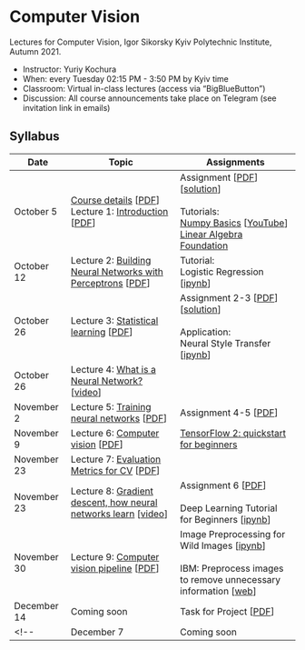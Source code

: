 # Computer Vision 

Lectures for Computer Vision, Igor Sikorsky Kyiv Polytechnic Institute,  Autumn 2021.

- Instructor: Yuriy Kochura
- When: every Tuesday 02:15 PM - 3:50 PM by Kyiv time 
- Classroom:  Virtual in-class lectures (access via “BigBlueButton”)
- Discussion: All course announcements take place on Telegram (see invitation link in emails)


## Syllabus

| Date  | Topic | Assignments |
| --- | --- | --- |
| October 5 | [Course details](https://ykochura.github.io/cv-kpi/?p=course-details.md) [[PDF](https://ykochura.github.io/cv-kpi/pdf/course-details.pdf)] <br>Lecture 1: [Introduction](https://ykochura.github.io/cv-kpi/?p=lecture1.md) [[PDF](https://ykochura.github.io/cv-kpi/pdf/lecture1.pdf)] | Assignment [[PDF](https://ykochura.github.io/cv-kpi/homeworks/lab1/Assignment-1.pdf)] [[solution](https://github.com/YKochura/cv-kpi/tree/main/homeworks/lab1/Perceptron_solution.ipynb)] <br><br> Tutorials: <br> [Numpy Basics](https://drive.google.com/file/d/1fDCyui3GeaJR_3MFQlgNhQLNng2MWAqX/view?usp=sharing) [[YouTube](https://www.youtube.com/watch?v=8Mpc9ukltVA&list=PLuqhl4iqeAZZAArMx52S7kIFRwT74Td66&index=9)] <br> [Linear Algebra Foundation](https://ykochura.github.io/cv-kpi/tutor/tut02.pdf)|
| October 12 | Lecture 2: [Building Neural Networks with Perceptrons](https://ykochura.github.io/cv-kpi/?p=lecture2.md) [[PDF](https://ykochura.github.io/cv-kpi/pdf/lecture2.pdf)]| Tutorial: <br> Logistic Regression [[ipynb](https://github.com/YKochura/cv-kpi/blob/main/tutor/t2/logistic_regression.ipynb)]|
| October 26 | Lecture 3: [Statistical learning](https://ykochura.github.io/cv-kpi/?p=lecture3.md) [[PDF](https://ykochura.github.io/cv-kpi/pdf/lecture3.pdf)]| Assignment 2-3 [[PDF](https://ykochura.github.io/cv-kpi/homeworks/lab2-3/Assignment-2-3.pdf)] [[solution](https://github.com/YKochura/cv-kpi/blob/main/homeworks/lab2-3/Logistic_regression_solution.ipynb)] <br><br> Application: <br> Neural Style Transfer [[ipynb](https://github.com/YKochura/cv-kpi/blob/main/tutor/Neural_Style_Transfer/Neural_Style_Transfer.ipynb)]|
| October 26 | Lecture 4: [What is a Neural Network?](https://www.3blue1brown.com/lessons/neural-networks)  [[video](https://www.youtube.com/watch?v=aircAruvnKk)]| |
| November 2 | Lecture 5: [Training neural networks](https://ykochura.github.io/cv-kpi/?p=lecture5.md) [[PDF](https://ykochura.github.io/cv-kpi/pdf/lecture5.pdf)]|Assignment 4-5 [[PDF](https://ykochura.github.io/cv-kpi/homeworks/lab4-5/Assignment-4-5.pdf)] |
| November 9 | Lecture 6: [Computer vision](https://ykochura.github.io/cv-kpi/?p=lecture6.md) [[PDF](https://ykochura.github.io/cv-kpi/pdf/lecture6.pdf)]| [TensorFlow 2: quickstart for beginners](https://www.tensorflow.org/tutorials/quickstart/beginner)|
| November 23 | Lecture 7: [Evaluation Metrics for CV](https://ykochura.github.io/cv-kpi/?p=lecture7.md) [[PDF](https://ykochura.github.io/cv-kpi/pdf/lecture7.pdf)]|  |
| November 23 | Lecture 8: [Gradient descent, how neural networks learn](https://www.3blue1brown.com/lessons/gradient-descent)  [[video](https://www.youtube.com/watch?v=IHZwWFHWa-w)]| Assignment 6 [[PDF](https://ykochura.github.io/cv-kpi/homeworks/lab6/Assignment-6.pdf)] <br><br> Deep Learning Tutorial for Beginners [[ipynb](https://www.kaggle.com/kanncaa1/deep-learning-tutorial-for-beginners/notebook)] |
| November 30 | Lecture 9: [Computer vision pipeline](https://ykochura.github.io/cv-kpi/?p=lecture9.md) [[PDF](https://ykochura.github.io/cv-kpi/pdf/lecture9.pdf)]| Image Preprocessing for Wild Images  [[ipynb](https://www.kaggle.com/seriousran/image-pre-processing-for-wild-images)] <br><br> IBM: Preprocess images to remove unnecessary information [[web](https://developer.ibm.com/tutorials/image-preprocessing-for-computer-vision-usecases/)]|
| December 14 | Coming soon| Task for Project  [[PDF](https://ykochura.github.io/cv-kpi/homeworks/project/project.pdf)] |
<!-- | December 7 | Coming soon| | -->
